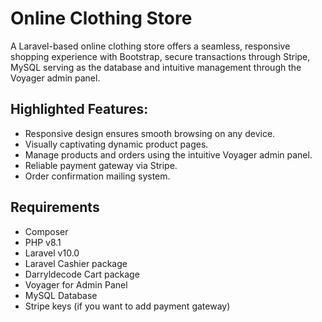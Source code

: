 
# Online Clothing Store

A Laravel-based online clothing store offers a seamless, responsive shopping experience with Bootstrap, secure transactions through Stripe, MySQL serving as the database and intuitive management through the Voyager admin panel.




## Highlighted Features:

- Responsive design ensures smooth browsing on any device.
- Visually captivating dynamic product pages.
- Manage products and orders using the intuitive Voyager admin panel.
- Reliable payment gateway via Stripe.
- Order confirmation mailing system.


## Requirements

 - Composer
 - PHP v8.1
 - Laravel v10.0
 - Laravel Cashier package
 - Darryldecode Cart package
 - Voyager for Admin Panel
 - MySQL Database
 - Stripe keys (if you want to add payment gateway)

